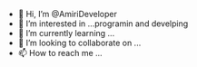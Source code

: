 - 👋 Hi, I’m @AmiriDeveloper
- 👀 I’m interested in ...programin and develping
- 🌱 I’m currently learning ...
- 💞️ I’m looking to collaborate on ...
- 📫 How to reach me ...

<!---
AmiriDeveloper/AmiriDeveloper is a ✨ special ✨ repository because its `README.md` (this file) appears on your GitHub profile.
You can click the Preview link to take a look at your changes.
--->
